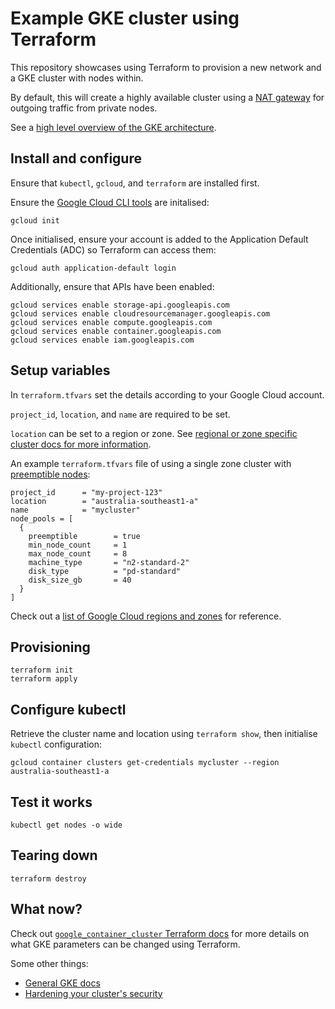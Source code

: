 # Example GKE cluster using Terraform

This repository showcases using Terraform to provision a new network and a GKE cluster with nodes within.

By default, this will create a highly available cluster using a [NAT gateway](https://cloud.google.com/nat/docs/overview#example-gke) for outgoing traffic from private nodes.

See a [high level overview of the GKE architecture](https://cloud.google.com/kubernetes-engine/docs/concepts/cluster-architecture).

## Install and configure

Ensure that `kubectl`, `gcloud`, and `terraform` are installed first.

Ensure the [Google Cloud CLI tools](https://cloud.google.com/sdk/docs/quickstarts) are initalised:

```shell
gcloud init
```

Once initialised, ensure your account is added to the Application Default Credentials (ADC) so Terraform can access them:

```shell
gcloud auth application-default login
```

Additionally, ensure that APIs have been enabled:

```shell
gcloud services enable storage-api.googleapis.com
gcloud services enable cloudresourcemanager.googleapis.com
gcloud services enable compute.googleapis.com
gcloud services enable container.googleapis.com
gcloud services enable iam.googleapis.com
```

## Setup variables

In `terraform.tfvars` set the details according to your Google Cloud account.

`project_id`, `location`, and `name` are required to be set.

`location` can be set to a region or zone. See [regional or zone specific cluster docs for more information](https://cloud.google.com/kubernetes-engine/docs/concepts/types-of-clusters#availability).

An example `terraform.tfvars` file of using a single zone cluster with [preemptible nodes](https://cloud.google.com/compute/docs/instances/preemptible):

```
project_id      = "my-project-123"
location        = "australia-southeast1-a"
name            = "mycluster"
node_pools = [
  {
    preemptible        = true
    min_node_count     = 1
    max_node_count     = 8
    machine_type       = "n2-standard-2"
    disk_type          = "pd-standard"
    disk_size_gb       = 40
  }
]
```

Check out a [list of Google Cloud regions and zones](https://cloud.google.com/compute/docs/regions-zones) for reference.

## Provisioning

```shell
terraform init
terraform apply
```

## Configure kubectl

Retrieve the cluster name and location using `terraform show`, then initialise `kubectl` configuration:

```shell
gcloud container clusters get-credentials mycluster --region australia-southeast1-a
```

## Test it works

```shell
kubectl get nodes -o wide
```

## Tearing down

```shell
terraform destroy
```

## What now?

Check out [`google_container_cluster` Terraform docs](https://www.terraform.io/docs/providers/google/r/container_cluster.html) 
for more details on what GKE parameters can be changed using Terraform.

Some other things:
* [General GKE docs](https://cloud.google.com/kubernetes-engine/docs)
* [Hardening your cluster's security](https://cloud.google.com/kubernetes-engine/docs/how-to/hardening-your-cluster)
